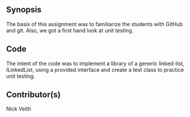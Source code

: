 ## Synopsis
 The basis of this assignment was to familiarize the students with GitHub and git. Also, we got a first hand look at unit testing.
 
## Code
 The intent of the code was to implement a library of a generic linked-list, ILinkedList, using a provided interface and create a test class to practice unit testing.
 
## Contributor(s)
 Nick Veith